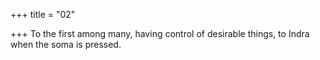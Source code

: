 +++
title = "02"

+++
To the first among many, having control of desirable things,
to Indra when the soma is pressed.